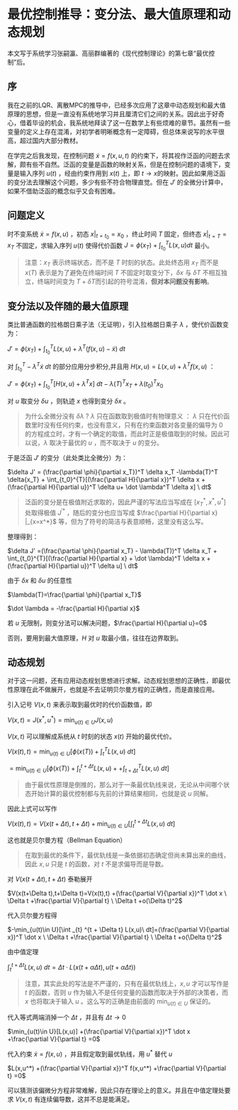 # 最优控制推导：变分法、最大值原理和动态规划
本文写于系统学习张嗣瀛、高丽群编著的《现代控制理论》的第七章“最优控制”后。


## 序
我在之前的LQR、离散MPC的推导中，已经多次应用了这章中动态规划和最大值原理的思想，但是一直没有系统地学习并且厘清它们之间的关系。因此出于好奇心，借着毕设的机会，我系统地拜读了这一在数学上有些烦难的章节。虽然有一些变量的定义上存在混淆，对初学者明晰概念有一定障碍，但总体来说写的水平很高，超过国内大部分教材。

在学完之后我发现，在控制问题 $\dot x= f(x,u,t)$ 的约束下，将其视作泛函的问题去求解，颇有些不自然。泛函的变量是函数的映射关系，但是在控制问题的语境下，变量是输入序列 $u(t)$ ，经由约束作用到 $x(t)$ 上，即 $t \to x$的映射。因此如果用泛函的变分法去理解这个问题，多少有些不符合物理直觉。但在 $J'$ 的全微分计算中，如果不借助泛函的概念似乎又会有困难。

## 问题定义
时不变系统 $\dot x= f(x,u)$ ，初态 $x|_{t=t_0}= x_0$ ，终止时间 $T$ 固定，但终态 $x|_{t=T} = x_T$ 不固定，求输入序列 $u(t)$ 使得代价函数 $J=\phi(x_T) + \int _{t_0} ^{T} L(x,u) dt$ 最小。

> 注意：$x_T$ 表示终端状态，而不是 $T$ 时刻的状态。此处终态用 $x_T$ 而不是 $x(T)$ 表示是为了避免在终端时间 $T$ 不固定时取变分下，$\delta x$ 与 $\delta T$ 不相互独立，终端时间变为 $T+\delta T$而引起的符号混淆，**但对本问题没有影响**。

## 变分法以及伴随的最大值原理
类比普通函数的拉格朗日乘子法（无证明），引入拉格朗日乘子 $\lambda$ ，使代价函数变为：

$J'= \phi(x_T) +  \int _{t_0} ^{T} L(x,u)+ \lambda^T(f(x,u)-\dot x)  \ dt$

对 $\int _{t_0} ^{T}-\lambda ^T \dot x \ dt$ 的部分应用分步积分,并且用 $H(x,u)=L(x,u) + \lambda ^T f(x,u)$ ：

$J'= \phi(x_T) +  \int _{t_0} ^{T} [H(x,u)+ \dot\lambda^T  x]  \ dt -\lambda(T)^T x_T +\lambda(t_0)^T x_0$

对 $u$ 取变分 $\delta u$ ，则轨迹 $x$ 也得到变分 $\delta x$ 。

> 为什么全微分没有 $\delta \lambda$ ?
>  $\lambda$ 只在函数取到极值时有物理意义 ： $\lambda$ 只在代价函数里时没有任何约束，也没有意义，只有在约束函数对各变量的偏导为 $0$ 的方程成立时，才有一个确定的取值，而此时正是极值取到的时候。因此可以说，$\lambda$ 取决于最优的 $u$ ，而不取决于 $u$ 的变分。

于是泛函 $J'$ 的变分（此处类比全微分）为：

$\delta J'  =  (\frac{\partial \phi}{\partial x_T})^T \delta x_T -\lambda(T)^T \delta{x_T} + \int_{t_0}^{T}[(\frac{\partial H}{\partial x})^T \delta x + (\frac{\partial H}{\partial u})^T \delta u+ \dot \lambda^T \delta x] \ dt$

> 泛函的变分是在极值附近求取的，因此严谨的写法应当写成在 $[x_T^*  ,   x^* , u^*]$ 处取得极值 $J^{'*}$ ，随后的变分也应当写成 $\frac{\partial H}{\partial x} |_{x=x^*}$ 等，但为了符号的简洁与表意顺畅，这里没有这么写。


整理得到：

$\delta J' =(\frac{\partial \phi}{\partial x_T} - \lambda(T))^T \delta x_T + \int_{t_0}^{T}[(\frac{\partial H}{\partial x} + \dot \lambda)^T \delta x + (\frac{\partial H}{\partial u})^T \delta u] \ dt$

由于 $\delta x$ 和 $\delta u$ 的任意性

$\lambda(T)=\frac{\partial \phi}{\partial x_T}$

$\dot \lambda = -\frac{\partial H}{\partial x}$

若 $u$ 无限制，则变分法可以解决问题，$\frac{\partial H}{\partial u}=0$

否则，要用到最大值原理，$H$ 对 $u$ 取最小值，往往在边界取到。


## 动态规划
对于这一问题，还有应用动态规划思想进行求解。动态规划思想的正确性，即最优性原理在此不做展开，也就是不去证明贝尔曼方程的正确性，而是直接应用。

引入记号 $V(x,t)$ 来表示取到最优时的代价函数值，即

$V(x,t)=J(x^*,u^*)= \min_{u(t)\in U} J(x,u)$

$V(x,t)$ 可以理解成系统从 $t$ 时刻的状态 $x(t)$ 开始的最优代价。



$V(x(t),t)=\min_{u(t)\in U} [\phi(x(T))+ \int _{t} ^{T} L(x,u) \ dt]$

$=\min_{u(t)\in U} [\phi(x(T))+ \int _{t} ^{t + \Delta t} L(x,u) + + \int _{t + \Delta t} ^{T} L(x,u)\ dt]$

> 由于最优性原理是倒推的，那么对于一条最优轨线来说，无论从中间哪个状态开始计算的最优控制都与先前的计算结果相同，也就是说 $u$ 同解。

因此上式可以写作

$V(x(t),t)= V(x(t+\Delta t),t+\Delta t) +\min_{u(t)\in U}[\int _{t} ^{t + \Delta t}  L(x,u)\ dt]$

这也就是贝尔曼方程（Bellman Equation）

> 在取到最优的条件下，最优轨线是一条依据初态确定但尚未算出来的曲线，因此 $x,u$ 只是 $t$ 的函数，对 $t$ 不是求偏导而是导数。

对 $V(x(t+\Delta t),t+\Delta t)$ 泰勒展开

$V(x(t+\Delta t),t+\Delta t)=V(x(t),t) +(\frac{\partial V}{\partial x})^T \dot x \  \Delta t +\frac{\partial V}{\partial t} \  \Delta t +o(\Delta t)^2$

代入贝尔曼方程得

$-\min_{u(t)\in U}[\int _{t} ^{t + \Delta t}  L(x,u)\ dt]=(\frac{\partial V}{\partial x})^T \dot x \  \Delta t +\frac{\partial V}{\partial t} \  \Delta t +o(\Delta t)^2$

由中值定理

$\int _{t} ^{t + \Delta t}  L(x,u)\ dt=\Delta t \cdot L(x(t+\alpha \Delta t),u(t+\alpha\Delta t))$

> 注意，其实此处的写法是不严谨的，只有在最优轨线上，$x,u$ 才可以写作是 $t$ 的函数，否则 $u$ 作为输入不是任何变量的函数而取决于外部的决策者，而 $x$ 也将取决于输入 $u$ 。这么写的正确是由前面的 $\min_{u(t)\in U}$ 保证的。

代入等式两端消掉一个 $\Delta t$ ，并且有 $\Delta t \to 0$

$\min_{u(t)\in U}[L(x,u)] +(\frac{\partial V}{\partial x})^T \dot x  +\frac{\partial V}{\partial t} =0$

代入约束 $\dot x= f(x,u)$ ，并且假定取到最优轨线，用 $u^*$ 替代 $u$

$L(x,u^*) +(\frac{\partial V}{\partial x})^T f(x,u^*) +\frac{\partial V}{\partial t} =0$

可以猜测该偏微分方程非常难解，因此只存在理论上的意义。并且在中值定理处要求 $V(x,t)$ 有连续偏导数，这并不总是能满足。
